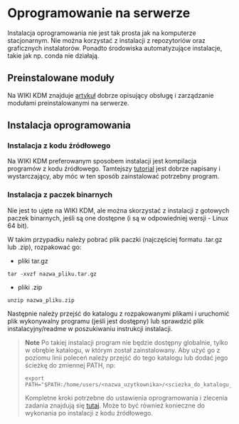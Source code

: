 # Oprogramowanie na serwerze

Instalacja oprogramowania nie jest tak prosta jak na komputerze stacjonarnym. Nie można korzystać z instalacji z repozytoriów oraz graficznych instalatorów. Ponadto środowiska automatyzujące instalacje, takie jak np. conda nie działają.

## Preinstalowane moduły

Na WIKI KDM znajduje [artykuł](https://wiki.man.poznan.pl/kdm/Modu%C5%82y) dobrze opisujący obsługę i zarządzanie modułami preinstalowanymi na serwerze.

## Instalacja oprogramowania

### Instalacja z kodu źródłowego

Na WIKI KDM preferowanym sposobem instalacji jest kompilacja programów z kodu źródłowego. Tamtejszy [tutorial](https://wiki.man.poznan.pl/kdm/Kompilacja_oprogramowania) jest dobrze napisany i wystarczający, aby móc w ten sposób zainstalować potrzebny program.

### Instalacja z paczek binarnych

Nie jest to ujęte na WIKI KDM, ale można skorzystać z instalacji z gotowych paczek binarnych, jeśli są one dostępne (i są w odpowiedniej wersji - Linux 64 bit). 

W takim przypadku należy pobrać plik paczki (najczęściej formatu .tar.gz lub .zip), rozpakować go:

- pliki tar.gz

```
tar -xvzf nazwa_pliku.tar.gz
```

- pliki .zip

```
unzip nazwa_pliku.zip
```

Następnie należy przejść do katalogu z rozpakowanymi plikami i uruchomić plik wykonywalny programu (jeśli jest dostępny) lub sprawdzić plik instalacyjny/readme w poszukiwaniu instrukcji instalacji.

> **Note**
> Po takiej instalacji program nie będzie dostępny globalnie, tylko w obrębie katalogu, w którym został zainstalowany. Aby użyć go z poziomu linii poleceń należy przejść do tego katalogu lub dodać jego ścieżkę do zmiennej PATH, np:
> ```
> export PATH="$PATH:/home/users/<nazwa_uzytkownika>/<sciezka_do_katalogu_z_programem>"
> ```
> Kompletne kroki potrzebne do ustawienia oprogramowania i zlecenia zadania znajdują się [tutaj](./example/example.sl). 
> Może to być również konieczne do wykonania po instalacji z kodu źródłowego.